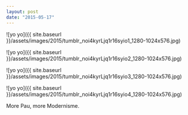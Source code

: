 ```yaml
---
layout: post
date: "2015-05-17"
---
```


![yo yo]({{ site.baseurl }}/assets/images/2015/tumblr_noi4kyrLjq1r16syio1_1280-1024x576.jpg)

![yo yo]({{ site.baseurl }}/assets/images/2015/tumblr_noi4kyrLjq1r16syio2_1280-1024x576.jpg)

![yo yo]({{ site.baseurl }}/assets/images/2015/tumblr_noi4kyrLjq1r16syio3_1280-1024x576.jpg)

![yo yo]({{ site.baseurl }}/assets/images/2015/tumblr_noi4kyrLjq1r16syio4_1280-1024x576.jpg)

More Pau, more Modernisme.
